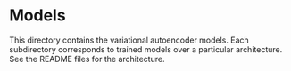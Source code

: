 # Models

This directory contains the variational autoencoder models. Each subdirectory corresponds to trained models
over a particular architecture. See the README files for the architecture.
